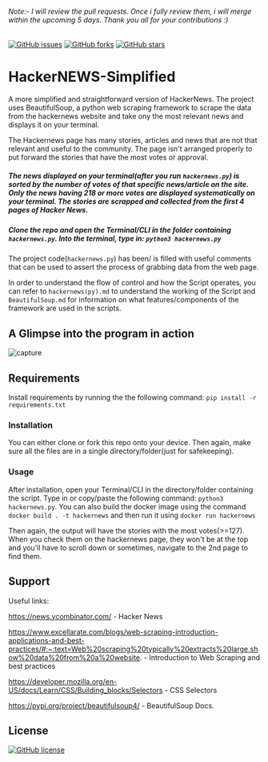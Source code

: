 ###### Note:- I will review the pull requests. Once i fully review them, i will merge within the upcoming 5 days. Thank you all for your contributions :)
[![GitHub issues](https://img.shields.io/github/issues/adrinorosario/HackerNEWS-Simplified?logo=git)](https://github.com/adrinorosario/HackerNEWS-Simplified/issues)
[![GitHub forks](https://img.shields.io/github/forks/adrinorosario/HackerNEWS-Simplified?logo=git)](https://github.com/adrinorosario/HackerNEWS-Simplified/network)
[![GitHub stars](https://img.shields.io/github/stars/adrinorosario/HackerNEWS-Simplified?logo=github)](https://github.com/adrinorosario/HackerNEWS-Simplified/stargazers)
# HackerNEWS-Simplified

A more simplified and straightforward version of HackerNews. The project uses BeautifulSoup, a python web scraping framework to scrape the data from the hackernews website and take ony the most relevant news and displays it on your terminal. 

The Hackernews page has many stories, articles and news that are not that relevant and useful to the community. The page isn't arranged properly to put forward the stories that have the most votes or approval.

##### The news displayed on your terminal(after you run ``hackernews.py``) is sorted by the number of votes of that specific news/article on the site. Only the news having 218 or more votes are displayed systematically on your terminal. The stories are scrapped and collected from the first 4 pages of Hacker News.

##### Clone the repo and open the Terminal/CLI in the folder containing ``hackernews.py``. Into the terminal, type in: ``python3 hackernews.py``

The project code(``hackernews.py``) has been/ is filled with useful comments that can be used to assert the process of grabbing data from the web page.

In order to understand the flow of control and how the Script operates, you can refer to ``hackernews(py).md`` to understand the working of the Script and ``BeautifulSoup.md`` for information on what features/components of the framework are used in the scripts.

## A Glimpse into the program in action
![capture](https://user-images.githubusercontent.com/83050257/125961036-c2812364-4fac-4066-b44f-8d3c3d43f61c.gif)

## Requirements
Install requirements by running the the following command: `pip install -r requirements.txt`

### Installation 

You can either clone or fork this repo onto your device. Then again, make sure all the files are in a single directory/folder(just for safekeeping).

### Usage

After installation, open your Terminal/CLI in the directory/folder containing the script. Type in or copy/paste the following command: ```python3 hackernews.py```.
You can also build the docker image using the command ```docker build . -t hackernews``` and then run it using ```docker run hackernews```

Then again, the output will have the stories with the most votes(>=127). When you check them on the hackernews page, they won't be at the top and you'll have to scroll down or sometimes, navigate to the 2nd page to find them.

## Support

Useful links:

https://news.ycombinator.com/ - Hacker News

https://www.excellarate.com/blogs/web-scraping-introduction-applications-and-best-practices/#:~:text=Web%20scraping%20typically%20extracts%20large,show%20data%20from%20a%20website. - Introduction to Web Scraping and best practices

https://developer.mozilla.org/en-US/docs/Learn/CSS/Building_blocks/Selectors - CSS Selectors

https://pypi.org/project/beautifulsoup4/ - BeautifulSoup Docs.

## License 
[![GitHub license](https://img.shields.io/github/license/adrinorosario/HackerNEWS-Simplified?style=flat-square)](https://github.com/adrinorosario/HackerNEWS-Simplified/blob/main/LICENSE)

